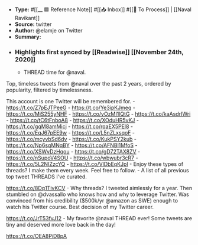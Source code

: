 - **Type:** #[[__ 🟦  Reference Note]] #[[📥 Inbox]] #[[📝 To Process]] | [[Naval Ravikant]]
- **Source:**  twitter
- **Author:** @elamje on Twitter
- **Summary:**
- ### Highlights first synced by [[Readwise]] [[November 24th, 2020]]
    - THREAD time for @naval. 

Top, timeless tweets from @naval over the past 2 years, ordered by popularity, filtered by timelessness.

This account is one Twitter will be remembered for. 
    - https://t.co/Z7pEJTPeeG 
    - https://t.co/Ye3ipKJmeq 
    - https://t.co/MiS255yNHF 
    - https://t.co/vOzMI1lQtG 
    - https://t.co/kaAsdrIWri 
    - https://t.co/tC6tFnboA8 
    - https://t.co/XOduHR5vKJ 
    - https://t.co/gqM8amMicj 
    - https://t.co/rqaEX5PEl8 
    - https://t.co/EqJ67pEE9w 
    - https://t.co/L5nZLxsqoF 
    - https://t.co/mcyvbSd6dv 
    - https://t.co/KukPSY2kub 
    - https://t.co/Np6sqMNqBY 
    - https://t.co/AFNBl1MfoS 
    - https://t.co/XSWvDzHqou 
    - https://t.co/gD72TAX8ZV 
    - https://t.co/nSupoV4SOU 
    - https://t.co/wbwubr3cR7 
    - https://t.co/5L2NIZzcYQ 
    - https://t.co/VlDbEqKJpI 
    - Enjoy these types of threads? I make them every week. Feel free to follow. 
    - A list of all previous top tweet THREADS I've curated.

https://t.co/8Dq1TivKCV 
    - Why threads? I tweeted aimlessly for a year. Then stumbled on @dvassallo who knows how and why to leverage Twitter. Was convinced from his credibility ($500k/yr @amazon as SWE) enough to watch his Twitter course. Best decision of my Twitter career.

https://t.co/JrT53fvJ12 
    - My favorite @naval THREAD ever! Some tweets are tiny and deserved more love back in the day!

https://t.co/OEA8PiD8pA 

